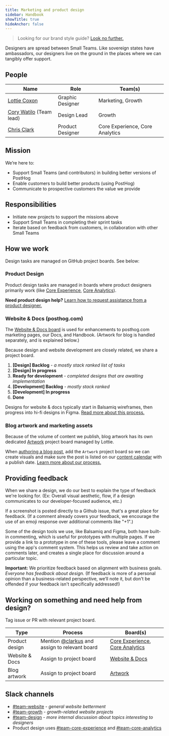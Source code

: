 ```yaml
---
title: Marketing and product design
sidebar: Handbook
showTitle: true
hideAnchor: false
---
```


> Looking for our brand style guide? [Look no further.](/handbook/company/branding)

Designers are spread between Small Teams. Like sovereign states have ambassadors, our designers live on the ground in the places where we can tangibly offer support.

## People

| Name         | Role             | Team(s) |
|--------------|------------------|-----------------|
| [Lottie Coxon](/handbook/company/team#lottie-coxon-graphic-designer) | Graphic Designer | Marketing, Growth  |
| [Cory Watilo](/handbook/company/team/#cory-watilo-lead-designer) (Team lead)  | Design Lead      | Growth  |
| [Chris Clark](/handbook/company/team#chris-clark-product-designer)  | Product Designer | Core Experience, Core Analytics |

## Mission

We’re here to:

- Support Small Teams (and contributors) in building better versions of PostHog
- Enable customers to build better products (using PostHog)
- Communicate to prospective customers the value we provide

## Responsibilities

- Initiate new projects to support the missions above
- Support Small Teams in completing their sprint tasks
- Iterate based on feedback from customers, in collaboration with other Small Teams

## How we work

Design tasks are managed on GitHub project boards. See below:

### Product Design

Product design tasks are managed in boards where product designers primarily work (like [Core Experience](https://github.com/orgs/PostHog/projects/9), [Core Analytics](https://github.com/orgs/PostHog/projects/12)).

**Need product design help?** [Learn how to request assistance from a product designer.](/handbook/company/working-with-product-design)


### Website & Docs (posthog.com)

The [Website & Docs board](https://github.com/orgs/PostHog/projects/13) is used for enhancements to posthog.com marketing pages, our Docs, and Handbook. (Artwork for blog is handled separately, and is explained below.)

Because design and website development are closely related, we share a project board.

1. **[Design] Backlog** _- a mostly stack ranked list of tasks_
1. **[Design] In progress**
1. **Ready for development** _- completed designs that are awaiting implementation_
1. **[Development] Backlog** _- mostly stack ranked_
1. **[Development] In progress**
1. **Done**

Designs for website & docs typically start in Balsamiq wireframes, then progress into hi-fi designs in Figma. [Read more about this process.](/handbook/company/website-design-process)

### Blog artwork and marketing assets

Because of the volume of content we publish, blog artwork has its own dedicated [Artwork](https://github.com/orgs/PostHog/projects/14) project board managed by Lottie.

When [authoring a blog post](/handbook/growth/marketing/blog), add the `Artwork` project board so we can create visuals and make sure the post is listed on our [content calendar](https://docs.google.com/spreadsheets/d/1-6QYxi46d5y88BQ8vdGWmgrFZBbCMs1CAIc5JGLuf4Y/edit) with a publish date. [Learn more about our process.](/handbook/growth/marketing/exporting-blog-post-image)

## **Providing feedback**

When we share a design, we do our best to explain the type of feedback we're looking for. (Ex: Overall visual aesthetic, flow, if a design communicates to our developer-focused audience, etc.)

If a screenshot is posted directly to a Github issue, that's a great place for feedback. (If a comment already covers your feedback, we encourage the use of an emoji response over additional comments like "+1".)

Some of the design tools we use, like Balsamiq and Figma, both have built-in commenting, which is useful for prototypes with multiple pages. If we provide a link to a prototype in one of these tools, please leave a comment using the app's comment system. This helps us review and take action on comments later, and creates a single place for discussion around a particular topic.

**Important:** We prioritize feedback based on alignment with business goals. _Everyone has feedback about design._ (If feedback is more of a personal opinion than a business-related perspective, we’ll note it, but don't be offended if your feedback isn't specifically addressed!)

## Working on something and need help from design?

Tag issue or PR with relevant project board.

| Type         | Process             | Board(s) |
|--------------|------------------|-----------------|
| Product design | Mention [@clarkus](https://github.com/clarkus) and assign to relevant board | [Core Experience](https://github.com/orgs/PostHog/projects/9), [Core Analytics](https://github.com/orgs/PostHog/projects/12) |
| Website & Docs  | Assign to project board        | [Website & Docs](https://github.com/orgs/PostHog/projects/9)  |
| Blog artwork  | Assign to project board | [Artwork](https://github.com/orgs/PostHog/projects/14) |

## Slack channels

- [#team-website](https://posthog.slack.com/messages/team-website) _- general website betterment_
- [#team-growth](https://posthog.slack.com/messages/team-growth) _- growth-related website projects_
- [#team-design](https://posthog.slack.com/messages/team-design) _- more internal discussion about topics interesting to designers_
- Product design uses [#team-core-experience](https://posthog.slack.com/messages/team-core-experience) and [#team-core-analytics](https://posthog.slack.com/messages/team-core-analytics)

